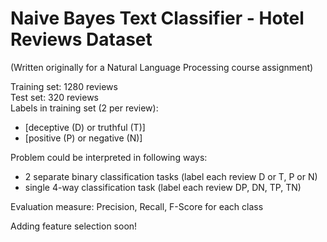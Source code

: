 # Naive Bayes Text Classifier - Hotel Reviews Dataset
(Written originally for a Natural Language Processing course assignment) 

Training set: 1280 reviews  
Test set: 320 reviews  
Labels in training set (2 per review): 
- [deceptive (D) or truthful (T)]
- [positive (P) or negative (N)] 

Problem could be interpreted in following ways:
- 2 separate binary classification tasks (label each review D or T, P or N)
- single 4-way classification task (label each review DP, DN, TP, TN)

Evaluation measure: Precision, Recall, F-Score for each class 

Adding feature selection soon!
